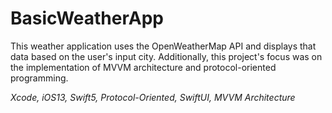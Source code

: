 # BasicWeatherApp

This weather application uses the OpenWeatherMap API and displays that data based on the user's input city.  Additionally, this project's focus was on the implementation of MVVM architecture and protocol-oriented programming.

_Xcode, iOS13, Swift5, Protocol-Oriented, SwiftUI, MVVM Architecture_
